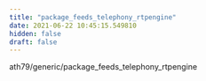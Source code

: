 ```yaml
---
title: "package_feeds_telephony_rtpengine"
date: 2021-06-22 10:45:15.549810
hidden: false
draft: false
---
```


ath79/generic/package_feeds_telephony_rtpengine


